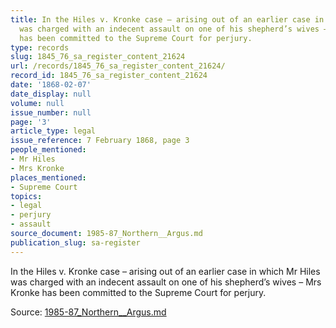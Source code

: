 ```yaml
---
title: In the Hiles v. Kronke case – arising out of an earlier case in which Mr Hiles
  was charged with an indecent assault on one of his shepherd’s wives – Mrs Kronke
  has been committed to the Supreme Court for perjury.
type: records
slug: 1845_76_sa_register_content_21624
url: /records/1845_76_sa_register_content_21624/
record_id: 1845_76_sa_register_content_21624
date: '1868-02-07'
date_display: null
volume: null
issue_number: null
page: '3'
article_type: legal
issue_reference: 7 February 1868, page 3
people_mentioned:
- Mr Hiles
- Mrs Kronke
places_mentioned:
- Supreme Court
topics:
- legal
- perjury
- assault
source_document: 1985-87_Northern__Argus.md
publication_slug: sa-register
---
```


In the Hiles v. Kronke case – arising out of an earlier case in which Mr Hiles was charged with an indecent assault on one of his shepherd’s wives – Mrs Kronke has been committed to the Supreme Court for perjury.

Source: [1985-87_Northern__Argus.md](/downloads/markdown/1985-87_Northern__Argus.md)

